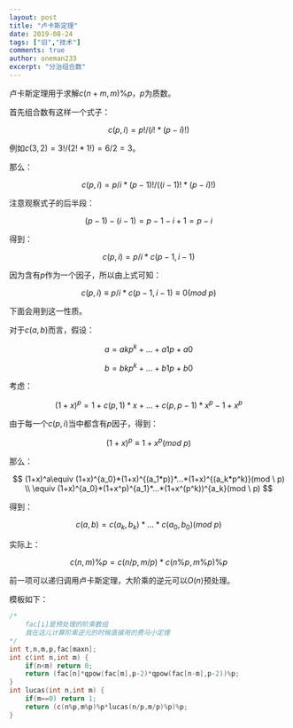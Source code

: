 ```yaml
---
layout: post
title: "卢卡斯定理"
date: 2019-08-24
tags: ["旧","技术"]
comments: true
author: oneman233
excerpt: "分治组合数"
---
```


卢卡斯定理用于求解$c(n+m,m)\%p$，$p$为质数。

首先组合数有这样一个式子：

$$c(p,i)=p!/(i!*(p-i)!)$$

例如$c(3,2)=3!/(2!*1!)=6/2=3$。

那么：

$$c(p,i)=p/i * (p-1)!/((i-1)!*(p-i)!)$$

注意观察式子的后半段：

$$(p-1)-(i-1)=p-1-i+1=p-i$$

得到：

$$c(p,i)=p/i * c(p-1,i-1)$$

因为含有$p$作为一个因子，所以由上式可知：

$$c(p,i)\equiv p/i*c(p-1,i-1)\equiv 0(mod\  p)$$

下面会用到这一性质。

对于$c(a,b)$而言，假设：

$$a=akp^k+...+a1p+a0$$

$$b=bkp^k+...+b1p+b0$$

考虑：

$$(1+x)^p=1+c(p,1)*x+...+c(p,p-1)*x^p-1+x^p$$

由于每一个$c(p,i)$当中都含有$p$因子，得到：

$$(1+x)^p\equiv 1+x^p(mod \  p)$$

那么：

$$
(1+x)^a\equiv (1+x)^{a_0}*(1+x)^{(a_1*p)}*...*(1+x)^{(a_k*p^k)}(mod \  p)
\\
\equiv (1+x)^{a_0}*(1+x^p)^{a_1}*...*(1+x^(p^k))^{a_k}(mod \  p)
$$

得到：

$$c(a,b)=c(a_k,b_k)*...*c(a_0,b_0)(mod \  p)$$

实际上：

$$c(n,m)\%p=c(n/p,m/p)*c(n\%p,m\%p)\%p$$

前一项可以递归调用卢卡斯定理，大阶乘的逆元可以$O(n)$预处理。

模板如下：

```c++
/*
    fac[i]是预处理的阶乘数组
    我在这儿计算阶乘逆元的时候直接用的费马小定理
*/
int t,n,m,p,fac[maxn];
int c(int n,int m) {
    if(n<m) return 0;
    return (fac[n]*qpow(fac[m],p-2)*qpow(fac[n-m],p-2))%p;
}
int lucas(int n,int m) {
    if(m==0) return 1;
    return (c(n%p,m%p)%p*lucas(n/p,m/p)%p)%p;
}
```

